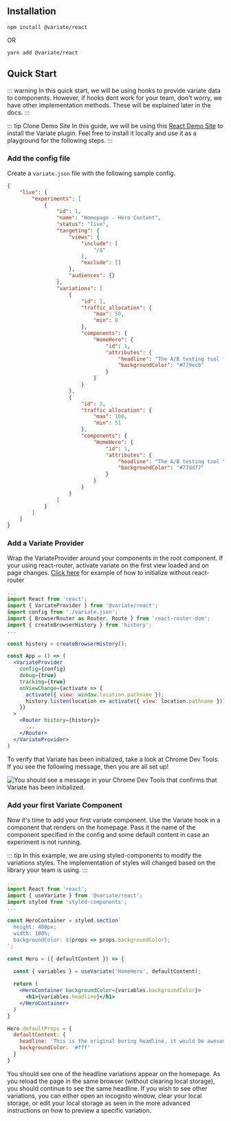 ## Installation

<style lang="css">
  .class-name {
    color: #194d33 !important;
  }
   .tag {
     color: red !important;
   }
</style>

```
npm install @variate/react 
```
OR
```
yarn add @variate/react
```

## Quick Start

::: warning
In this quick start, we will be using hooks to provide variate data to components. However, if hooks dont work for your team, don't worry, we have other implementation methods. These will be explained later in the docs.
:::

::: tip Clone Demo Site
  In this guide, we will be using this [React Demo Site](https://github.com/VariateApp/variate-react-demo) to install the Variate plugin. Feel free to install it locally and use it as a playground for the following steps.
:::

### Add the config file
Create a `variate.json` file with the following sample config.

```json
{
    "live": {
        "experiments": [
            {
                "id": 1,
                "name": "Homepage - Hero Content",
                "status": "live",
                "targeting": {
                    "views": {
                        "include": [
                            "/$"
                        ],
                        "exclude": []
                    },
                    "audiences": {}
                },
                "variations": [
                    {
                        "id": 1,
                        "traffic_allocation": {
                            "max": 50,
                            "min": 0
                        },
                        "components": {
                            "HomeHero": {
                                "id": 1,
                                "attributes": {
                                    "headline": "The A/B testing tool for the modern web",
                                    "backgroundColor": "#779ecb"
                                }
                            }
                        }
                    },
                    {
                        "id": 2,
                        "traffic_allocation": {
                            "max": 100,
                            "min": 51
                        },
                        "components": {
                            "HomeHero": {
                                "id": 1,
                                "attributes": {
                                    "headline": "The A/B testing tool that marketers and developers can agree on",
                                    "backgroundColor": "#77dd77"
                                }
                            }
                        }
                    }
                ]
            }
        ]
    }
}
```
### Add a Variate Provider
Wrap the VariateProvider around your components in the root component. If your using react-router, activate variate on the first view loaded and on page changes. [Click here](http://0.0.0.0:8080/react/core-concepts.html#targeting) for example of how to initialize without react-router

```jsx
...
import React from 'react';
import { VariateProvider } from '@variate/react';
import config from './variate.json';
import { BrowserRouter as Router, Route } from 'react-router-dom';
import { createBrowserHistory } from 'history';
...

const history = createBrowserHistory();

const App = () => (
  <VariateProvider 
    config={config} 
    debug={true} 
    tracking={true}
    onViewChange={activate => {
      activate({ view: window.location.pathname });
      history.listen(location => activate({ view: location.pathname }));
    }}
  >
    <Router history={history}>
      ...
    </Router>
  </VariateProvider>
)

``` 

To verify that Variate has been initialized, take a look at Chrome Dev Tools. If you see the following message, then you are all set up!

<img :src="$withBase('/variate-react-initialized.png')" alt="You should see a message in your Chrome Dev Tools that confirms that Variate has been initialized.">

### Add your first Variate Component

Now it's time to add your first variate component. Use the Variate hook in a component that renders on the homepage. Pass it the name of the component specified in the config and some default content in case an experiment is not running.

::: tip
In this example, we are using styled-components to modify the variations styles. The implementation of styles will changed based on the library your team is using.
:::

```jsx
...
import React from 'react';
import { useVariate } from '@variate/react';
import styled from 'styled-components';
...

const HeroContainer = styled.section`
  height: 400px;
  width: 100%;
  backgroundColor: ${props => props.backgroundColor};
`;

const Hero = ({ defaultContent }) => {

  const { variables } = useVariate('HomeHero', defaultContent);
  
  return (
    <HeroContainer backgroundColor={variables.backgroundColor}>
      <h1>{variables.headline}</h1>
    </HeroContainer>
  )
}

Hero.defaultProps = {
  defaultContent: {
    headline: 'This is the original boring headline, it would be awesome if we tested it!',
    backgroundColor: '#fff'
  }
}

```

You should see one of the headline variations appear on the homepage. As you reload the page in the same browser (without clearing local storage), you should continue to see the same headline. If you wish to see other variations, you can either open an incognito window, clear your local storage, or edit your local storage as seen in the more advanced instructions on how to preview a specific variation.
